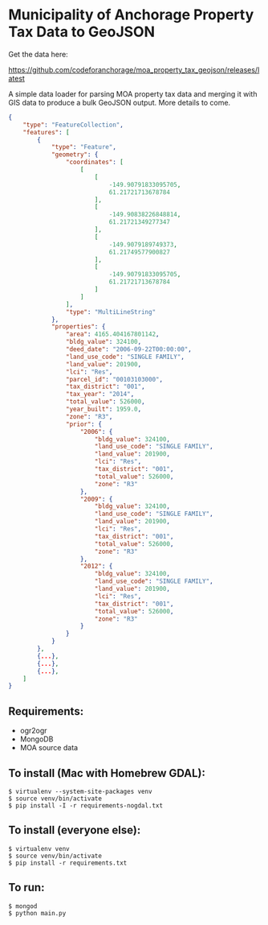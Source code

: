 # Municipality of Anchorage Property Tax Data to GeoJSON

Get the data here:

https://github.com/codeforanchorage/moa_property_tax_geojson/releases/latest

A simple data loader for parsing MOA property tax data and merging it with GIS data
to produce a bulk GeoJSON output. More details to come.

```json
{
    "type": "FeatureCollection",
    "features": [
        {
            "type": "Feature",
            "geometry": {
                "coordinates": [
                    [
                        [
                            -149.90791833095705,
                            61.21721713678784
                        ],
                        [
                            -149.90838226848814,
                            61.21721349277347
                        ],
                        [
                            -149.9079189749373,
                            61.21749577900827
                        ],
                        [
                            -149.90791833095705,
                            61.21721713678784
                        ]
                    ]
                ],
                "type": "MultiLineString"
            },
            "properties": {
                "area": 4165.404167801142,
                "bldg_value": 324100,
                "deed_date": "2006-09-22T00:00:00",
                "land_use_code": "SINGLE FAMILY",
                "land_value": 201900,
                "lci": "Res",
                "parcel_id": "00103103000",
                "tax_district": "001",
                "tax_year": "2014",
                "total_value": 526000,
                "year_built": 1959.0,
                "zone": "R3",
                "prior": {
                    "2006": {
                        "bldg_value": 324100,
                        "land_use_code": "SINGLE FAMILY",
                        "land_value": 201900,
                        "lci": "Res",
                        "tax_district": "001",
                        "total_value": 526000,
                        "zone": "R3"
                    },
                    "2009": {
                        "bldg_value": 324100,
                        "land_use_code": "SINGLE FAMILY",
                        "land_value": 201900,
                        "lci": "Res",
                        "tax_district": "001",
                        "total_value": 526000,
                        "zone": "R3"
                    },
                    "2012": {
                        "bldg_value": 324100,
                        "land_use_code": "SINGLE FAMILY",
                        "land_value": 201900,
                        "lci": "Res",
                        "tax_district": "001",
                        "total_value": 526000,
                        "zone": "R3"
                    }
                }
            }
        },
        {...},
        {...},
        {...},
    ]
}
```

## Requirements:

- ogr2ogr
- MongoDB
- MOA source data

## To install (Mac with Homebrew GDAL):

    $ virtualenv --system-site-packages venv
    $ source venv/bin/activate
    $ pip install -I -r requirements-nogdal.txt

## To install (everyone else):

    $ virtualenv venv
    $ source venv/bin/activate
    $ pip install -r requirements.txt

## To run:

    $ mongod
    $ python main.py
